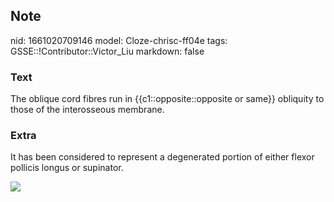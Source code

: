 ## Note
nid: 1661020709146
model: Cloze-chrisc-ff04e
tags: GSSE::!Contributor::Victor_Liu
markdown: false

### Text
The oblique cord fibres run in {{c1::opposite::opposite or same}} obliquity to those of the interosseous membrane.

### Extra
It has been considered to represent a degenerated portion of either
flexor pollicis longus or supinator.
<div><img src=
"paste-81604d29b01743b7d1b01bab5e79afbb766ed5e2.jpg"></div>
